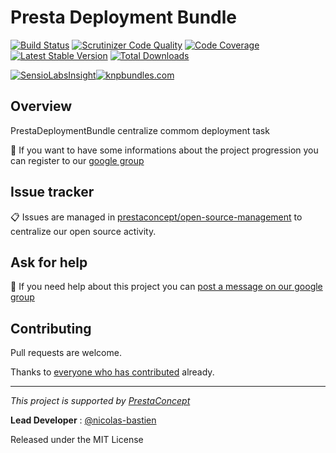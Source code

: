 Presta Deployment Bundle
========================

[![Build Status](https://secure.travis-ci.org/prestaconcept/PrestaDeploymentBundle.png?branch=master)](http://travis-ci.org/prestaconcept/PrestaCMSCoreBundle)
[![Scrutinizer Code Quality](https://scrutinizer-ci.com/g/prestaconcept/PrestaDeploymentBundle/badges/quality-score.png?b=master)](https://scrutinizer-ci.com/g/prestaconcept/PrestaDeploymentBundle/?branch=master)
[![Code Coverage](https://scrutinizer-ci.com/g/prestaconcept/PrestaDeploymentBundle/badges/coverage.png?b=master)](https://scrutinizer-ci.com/g/prestaconcept/PrestaDeploymentBundle/?branch=master)
[![Latest Stable Version](https://poser.pugx.org/presta/deployment-bundle/v/stable.png)](https://packagist.org/packages/presta/deployment-bundle)
[![Total Downloads](https://poser.pugx.org/presta/deployment-bundle/downloads.png)](https://packagist.org/packages/presta/deployment-bundle)

[![SensioLabsInsight](https://insight.sensiolabs.com/projects/42fe370d-df1d-494a-8e0a-35bc1f60040d/big.png)](https://insight.sensiolabs.com/projects/42fe370d-df1d-494a-8e0a-35bc1f60040d)[![knpbundles.com](http://knpbundles.com/prestaconcept/PrestaDeploymentBundle/badge)](http://knpbundles.com/prestaconcept/PrestaDeploymentBundle)

## Overview ##

PrestaDeploymentBundle centralize commom deployment task

:speech_balloon: If you want to have some informations about the project progression you can register to our [google group][3]

## Issue tracker ##

:clipboard: Issues are managed in [prestaconcept/open-source-management](https://github.com/prestaconcept/open-source-management)
to centralize our open source activity.

## Ask for help ##

:speech_balloon: If you need help about this project you can [post a message on our google group][3]

## Contributing

Pull requests are welcome.

Thanks to
[everyone who has contributed](https://github.com/prestaconcept/PrestaDeploymentBundle/graphs/contributors) already.

---

*This project is supported by [PrestaConcept](http://www.prestaconcept.net)*

**Lead Developer** : [@nicolas-bastien](https://github.com/nicolas-bastien)

Released under the MIT License

[3]: https://groups.google.com/forum/?hl=fr&fromgroups#!forum/prestacms-devs
